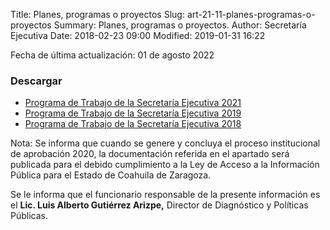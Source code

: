 Title: Planes, programas o proyectos
Slug: art-21-11-planes-programas-o-proyectos
Summary: Planes, programas o proyectos.
Author: Secretaría Ejecutiva
Date: 2018-02-23 09:00
Modified: 2019-01-31 16:22


Fecha de última actualización: 01 de agosto 2022

### Descargar
* [Programa de Trabajo de la Secretaría Ejecutiva 2021 <i class="fa fa-file-pdf-o" aria-hidden="true"></i>](https://www.seacoahuila.org.mx/secretaria-ejecutiva/planes/Programa-trabajo-ST.pdf) 
* [Programa de Trabajo de la Secretaría Ejecutiva 2019 <i class="fa fa-file-pdf-o" aria-hidden="true"></i>](programa-de-trabajo-secretaria-ejecutiva-2019.pdf)
* [Programa de Trabajo de la Secretaría Ejecutiva 2018 <i class="fa fa-file-pdf-o" aria-hidden="true"></i>](programa-de-trabajo-secretaria-ejecutiva-2018.pdf)

Nota: Se informa que cuando se genere y concluya el proceso institucional de aprobación 2020, la documentación referida en el apartado será publicada para el debido cumplimiento a la Ley de Acceso a la Información Pública para el Estado de Coahuila de Zaragoza.

Se le informa que el funcionario responsable de la presente información es el **Lic. Luis Alberto Gutiérrez Arizpe,** Director de Diagnóstico y Políticas Públicas.

